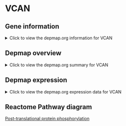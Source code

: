 <h1>VCAN</h1>

<h2>Gene information</h2>
<details>
  <summary>Click to view the depmap.org information for VCAN</summary>
  <iframe src="https://depmap.org/portal/gene/VCAN?tab=about" style="border:none;width:100%;height:800px"></iframe>
</details>

<h2>Depmap overview</h2>
<details>
  <summary>Click to view the depmap.org summary for VCAN</summary>
  <iframe src="https://depmap.org/portal/gene/VCAN?tab=overview" style="border:none;width:100%;height:800px"></iframe>
</details>

<h2>Depmap expression</h2>
<details>
  <summary>Click to view the depmap.org expression data for VCAN</summary>
  <iframe src="https://depmap.org/portal/gene/VCAN?tab=characterization" style="border:none;width:100%;height:800px"></iframe>
</details>



<h2>Reactome Pathway diagram</h2>
<a href="https://reactome.org/PathwayBrowser/#/R-HSA-8957275" target="_BLANK">Post-translational protein phosphorylation</a>




